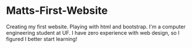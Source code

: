 # Matts-First-Website
Creating my first website. Playing with html and bootstrap. I'm a computer engineering student at UF. I have zero experience with web design, so I figured I better start learning!
